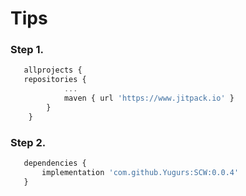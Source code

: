 # Tips
### Step 1.
``` js
   allprojects {        
   repositories {
            ...
            maven { url 'https://www.jitpack.io' }
        }
    }
``` 

### Step 2.
``` js
   dependencies {
	   implementation 'com.github.Yugurs:SCW:0.0.4'
   }
``` 